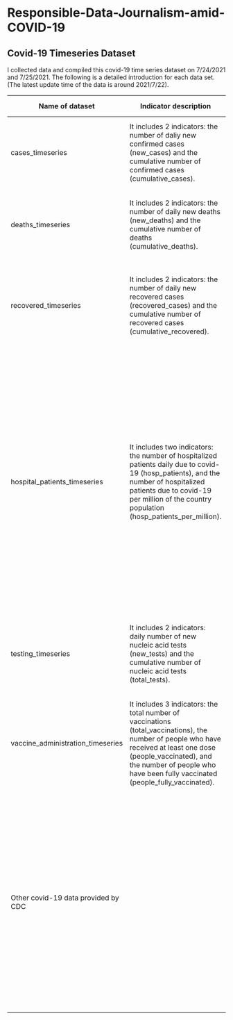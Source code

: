 Responsible-Data-Journalism-amid-COVID-19
===
Covid-19 Timeseries Dataset
---
I collected data and compiled this covid-19 time series dataset on 7/24/2021 and 7/25/2021. The following is a detailed introduction for each data set. (The latest update time of the data is around 2021/7/22).  

| Name of dataset  | Indicator description  | Selected countries  | Source| Notes |
| -- |-- | -- | -- | -- |
| cases_timeseries | It includes 2 indicators: the number of daliy new confirmed cases (new_cases) and the cumulative number of confirmed cases (cumulative_cases). | Canada, US, China, UK, Brazil, South Africa, Australia | Our World in Data Github URL: https://github.com/owid/covid-19-data/tree/master/public/data |  |
| deaths_timeseries |It includes 2 indicators: the number of daily new deaths (new_deaths) and the cumulative number of deaths (cumulative_deaths). | Canada, US, China, UK, Brazil, South Africa, Australia | Our World in Data Github URL: https://github.com/owid/covid-19-data/tree/master/public/data | |
| recovered_timeseries | It includes 2 indicators: the number of daily new recovered cases (recovered_cases) and the cumulative number of recovered cases (cumulative_recovered). | Canada, US, China, UK, Brazil, South Africa, Australia | JHU CSSE COVID-19 Dataset GitHub URL：https://github.com/CSSEGISandData/COVID-19/tree/master/csse_covid_19_data/csse_covid_19_time_series | US has stopped updating the data since 2020/12/14. UK has stopped updating the data since 2020/4/12. |
| hospital_patients_timeseries | It includes two indicators: the number of hospitalized patients daily due to covid-19 (hosp_patients), and the number of hospitalized patients due to covid-19 per million of the country population (hosp_patients_per_million). | Canada, US, UK | Our World in Data Github URL: https://github.com/owid/covid-19-data/tree/master/public/data | The data from Our World in Data comes from the European Centre for Disease Prevention and Control (ECDC) for a select number of European countries; and government sources for the United Kingdom, the United States, Canada, Israel, and Algeria. They are unable to provide data on hospitalizations for other countries for now. I just selected three of these countries.|
| testing_timeseries | It includes 2 indicators: daily number of new nucleic acid tests (new_tests) and the cumulative number of nucleic acid tests (total_tests). |Canada, US, UK, Australia |Our World in Data Github URL: https://github.com/owid/covid-19-data/tree/master/public/data | Many countries are not providing the data, such as China and Brazil. I just selected four of these countries. |
| vaccine_administration_timeseries | It includes 3 indicators: the total number of vaccinations (total_vaccinations), the number of people who have received at least one dose (people_vaccinated), and the number of people who have been fully vaccinated (people_fully_vaccinated). | Canada, US, China, UK, Brazil, South Africa, Australia | Our World in Data Github URL: https://github.com/owid/covid-19-data/tree/master/public/data | China only has data on the total number of vaccinations. Australia fails to provide data for the latter two indicators from 2021/3/15 to 2021/5/23. |
| Other covid-19 data provided by CDC | | US | Centers for Disease Control and Prevention https://data.cdc.gov/browse | I found a lot of more detailed data from the United States on the CDC website, which is very interesting. For example, the number of deaths divided by indicators such as age, gender, and race. Because the CSV format data sheet does not support multiple sheets, I changed the format of the data sheet to xlsx.| 
